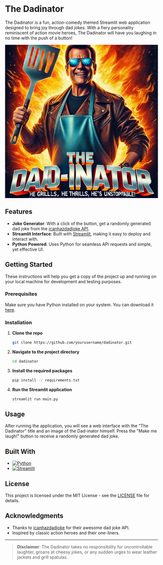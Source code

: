 # The Dadinator

The Dadinator is a fun, action-comedy themed Streamlit web application designed to bring joy through dad jokes. With a fiery personality reminiscent of action movie heroes, The Dadinator will have you laughing in no time with the push of a button!

![The Dadinator](dadinator.webp)

## Features

- **Joke Generator**: With a click of the button, get a randomly generated dad joke from the [icanhazdadjoke API](https://icanhazdadjoke.com/).
- **Streamlit Interface**: Built with [Streamlit](https://streamlit.io/), making it easy to deploy and interact with.
- **Python Powered**: Uses Python for seamless API requests and simple, yet effective UI.

## Getting Started

These instructions will help you get a copy of the project up and running on your local machine for development and testing purposes.

### Prerequisites

Make sure you have Python installed on your system. You can download it [here](https://www.python.org/).

### Installation

1. **Clone the repo**
   ```bash
   git clone https://github.com/yourusername/dadinator.git
   ```
2. **Navigate to the project directory**
   ```bash
   cd dadinator
   ```
3. **Install the required packages**
   ```bash
   pip install -r requirements.txt
   ```
4. **Run the Streamlit application**
   ```bash
   streamlit run main.py
   ```

## Usage

After running the application, you will see a web interface with the "The Dadinator" title and an image of the Dad-inator himself. Press the "Make me laugh!" button to receive a randomly generated dad joke.

## Built With

* [![Python][Python-shield]][Python-url]
* [![Streamlit][Streamlit-shield]][Streamlit-url]

[Streamlit-shield]: https://img.shields.io/badge/-Streamlit-FF4B4B?logo=streamlit&logoColor=white
[Streamlit-url]: https://streamlit.io/
[Python-shield]: https://img.shields.io/badge/python-3670A0?logo=python&logoColor=ffdd54
[Python-url]: https://www.python.org/

## License

This project is licensed under the MIT License - see the [LICENSE](LICENSE) file for details.

## Acknowledgments

- Thanks to [icanhazdadjoke](https://icanhazdadjoke.com/) for their awesome dad joke API.
- Inspired by classic action heroes and their one-liners.

---

> **Disclaimer**: The Dadinator takes no responsibility for uncontrollable laughter, groans at cheesy jokes, or any sudden urges to wear leather jackets and grill spatulas.
